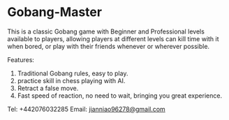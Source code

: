 # Gobang-Master

This is a classic Gobang game with Beginner and Professional  levels available to players, allowing players at different levels can kill time with it when bored, or play with their friends whenever or wherever possible.

Features:
1) Traditional Gobang rules, easy to play.
2) practice skill in chess playing with AI.
3) Retract a false move.
4) Fast speed of reaction, no need to wait, bringing you great experience.

Tel: +442076032285
Email:  jianniao96278@gmail.com
